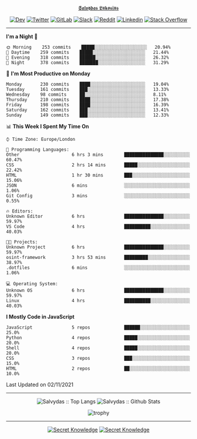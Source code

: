 <div align="center">
  
[𝕾𝖆𝖑𝖛𝖞𝖉𝖆𝖘 𝕷𝖚𝖐𝖔𝖘𝖎𝖚𝖘](https://git.io/JJwwg)
  
[![Dev](https://img.shields.io/badge/-DEV-222222?style=flat-square&logo=dev.to&logoColor=white&link=https://dev.to/sso/)](https://dev.to/sso/)
[![Twitter](https://img.shields.io/badge/-Twitter-222222?style=flat-square&logo=twitter&logoColor=white&link=https://twitter.com/digital_wizz/)](https://twitter.com/digital_wizz/)
[![GitLab](https://img.shields.io/badge/-GitLab-222222?style=flat-square&logo=GitLab&logoColor=white&link=https://gitlab.com/ss-o/)](https://gitlab.com/ss-o/)
[![Slack](https://img.shields.io/badge/-Slack-222222?style=flat-square&logo=Slack&logoColor=white&link=https://digital-teams.slack.com/)](https://digital-teams.slack.com/)
[![Reddit](https://img.shields.io/badge/-Reddit-222222?style=flat-square&logo=Reddit&logoColor=white&link=https://https://www.reddit.com/user/ss-o/)](https://www.reddit.com/user/ss-o/)
[![Linkedin](https://img.shields.io/badge/-LinkedIn-222222?style=flat-square&logo=Linkedin&logoColor=white&link=https://www.linkedin.com/in/digital-clouds/)](https://www.linkedin.com/in/digital-clouds/)
[![Stack Overflow](https://img.shields.io/badge/-Stack%20Overflow-222222?style=flat-square&logo=stack-overflow&logoColor=white&link=https://stackoverflow.com/users/13893752/salvydas-lukosius)](https://stackoverflow.com/users/13893752/salvydas-lukosius)
  
</div>

---

<!--START_SECTION:waka-->
**I'm a Night 🦉** 

```text
🌞 Morning    253 commits    █████░░░░░░░░░░░░░░░░░░░░   20.94% 
🌆 Daytime    259 commits    █████░░░░░░░░░░░░░░░░░░░░   21.44% 
🌃 Evening    318 commits    ██████░░░░░░░░░░░░░░░░░░░   26.32% 
🌙 Night      378 commits    ███████░░░░░░░░░░░░░░░░░░   31.29%

```
📅 **I'm Most Productive on Monday** 

```text
Monday       230 commits    ████░░░░░░░░░░░░░░░░░░░░░   19.04% 
Tuesday      161 commits    ███░░░░░░░░░░░░░░░░░░░░░░   13.33% 
Wednesday    98 commits     ██░░░░░░░░░░░░░░░░░░░░░░░   8.11% 
Thursday     210 commits    ████░░░░░░░░░░░░░░░░░░░░░   17.38% 
Friday       198 commits    ████░░░░░░░░░░░░░░░░░░░░░   16.39% 
Saturday     162 commits    ███░░░░░░░░░░░░░░░░░░░░░░   13.41% 
Sunday       149 commits    ███░░░░░░░░░░░░░░░░░░░░░░   12.33%

```


📊 **This Week I Spent My Time On** 

```text
⌚︎ Time Zone: Europe/London

💬 Programming Languages: 
Other                    6 hrs 3 mins        ███████████████░░░░░░░░░░   60.47% 
CSS                      2 hrs 14 mins       █████░░░░░░░░░░░░░░░░░░░░   22.42% 
HTML                     1 hr 30 mins        ███░░░░░░░░░░░░░░░░░░░░░░   15.06% 
JSON                     6 mins              ░░░░░░░░░░░░░░░░░░░░░░░░░   1.06% 
Git Config               3 mins              ░░░░░░░░░░░░░░░░░░░░░░░░░   0.55%

🔥 Editors: 
Unknown Editor           6 hrs               ███████████████░░░░░░░░░░   59.97% 
VS Code                  4 hrs               ██████████░░░░░░░░░░░░░░░   40.03%

🐱‍💻 Projects: 
Unknown Project          6 hrs               ███████████████░░░░░░░░░░   59.97% 
osint-framework          3 hrs 53 mins       █████████░░░░░░░░░░░░░░░░   38.97% 
.dotfiles                6 mins              ░░░░░░░░░░░░░░░░░░░░░░░░░   1.06%

💻 Operating System: 
Unknown OS               6 hrs               ███████████████░░░░░░░░░░   59.97% 
Linux                    4 hrs               ██████████░░░░░░░░░░░░░░░   40.03%

```

**I Mostly Code in JavaScript** 

```text
JavaScript               5 repos             ██████░░░░░░░░░░░░░░░░░░░   25.0% 
Python                   4 repos             █████░░░░░░░░░░░░░░░░░░░░   20.0% 
Shell                    4 repos             █████░░░░░░░░░░░░░░░░░░░░   20.0% 
CSS                      3 repos             ███░░░░░░░░░░░░░░░░░░░░░░   15.0% 
HTML                     2 repos             ██░░░░░░░░░░░░░░░░░░░░░░░   10.0%

```



 Last Updated on 02/11/2021
<!--END_SECTION:waka-->

---

<div align=center>

![Salvydas :: Top Langs](https://github-readme-stats.vercel.app/api/top-langs/?username=ss-o&langs_count=8&card_width=300&theme=blue-green&layout=compact)
![Salvydas :: Github Stats](https://github-readme-stats.vercel.app/api?username=ss-o&theme=blue-green&layout=compact&no-frame=true)
 
![trophy](https://github-profile-trophy.vercel.app/?username=ss-o&theme=darkhub&rank=SSS,SS,S,AAA,AA,A,B,C&no-frame=true)

---

[![Secret Knowledge](https://github-readme-stats.vercel.app/api/pin/?username=github&repo=government.github.com&card_width=150&theme=blue-green&layout=compact)](https://github.com/github/government.github.com)
[![Secret Knowledge](https://github-readme-stats.vercel.app/api/pin/?username=ss-o&repo=the-book-of-secret-knowledge&card_width=150&theme=blue-green&layout=compact)](https://github.com/ss-o/the-book-of-secret-knowledge)

</div>
